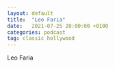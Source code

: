 ```yaml
---
layout: default
title:  "Leo Faria"
date:   2021-07-25 20:00:00 +0100
categories: podcast
tag: classic hollywood
---
```


Leo Faria
